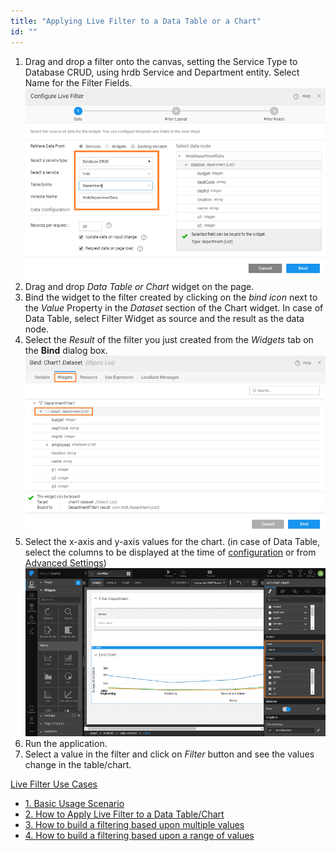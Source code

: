 ```yaml
---
title: "Applying Live Filter to a Data Table or a Chart"
id: ""
---
```


1. Drag and drop a filter onto the canvas, setting the Service Type to Database CRUD, using hrdb Service and Department entity. Select Name for the Filter Fields. [![](/learn/assets/lftr_apply_1.png)](/learn/assets/lftr_apply_1.png)
2. Drag and drop _Data Table or Chart_ widget on the page.
3. Bind the widget to the filter created by clicking on the _bind icon_ next to the _Value_ Property in the _Dataset_ section of the Chart widget. In case of Data Table, select Filter Widget as source and the result as the data node.
4. Select the _Result_ of the filter you just created from the _Widgets_ tab on the **Bind** dialog box. [![](/learn/assets/lftr_apply_bind.png)](/learn/assets/lftr_apply_bind.png)
5. Select the x-axis and y-axis values for the chart. (in case of Data Table, select the columns to be displayed at the time of [configuration](/learn/app-development/widgets/datalive/datatable/data-table-basic-usage/) or from [Advanced Settings](/learn/app-development/widgets/datalive/datatable/field-configuration/)) [![](/learn/assets/lftr_apply_chart.png)](/learn/assets/lftr_apply_chart.png)
6. Run the application.
7. Select a value in the filter and click on _Filter_ button and see the values change in the table/chart.

[Live Filter Use Cases](/learn/app-development/widgets/datalive/livefilter/livefilter-use-cases/)

- [1\. Basic Usage Scenario](/learn/app-development/widgets/datalive/livefilter/live-filter-basic-usage/)
- [2\. How to Apply Live Filter to a Data Table/Chart](/learn/how-tos/live-filter-applying/)
- [3\. How to build a filtering based upon multiple values](/learn/how-tos/live-filter-multiple-values/)
- [4\. How to build a filtering based upon a range of values](/learn/how-tos/live-filter-range-filter/)
